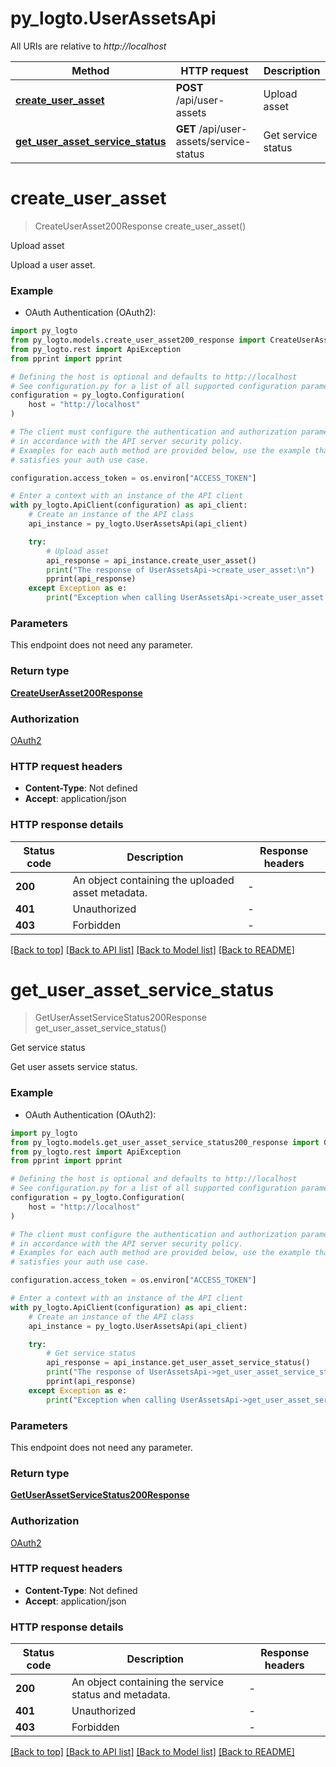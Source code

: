 # py_logto.UserAssetsApi

All URIs are relative to *http://localhost*

Method | HTTP request | Description
------------- | ------------- | -------------
[**create_user_asset**](UserAssetsApi.md#create_user_asset) | **POST** /api/user-assets | Upload asset
[**get_user_asset_service_status**](UserAssetsApi.md#get_user_asset_service_status) | **GET** /api/user-assets/service-status | Get service status


# **create_user_asset**
> CreateUserAsset200Response create_user_asset()

Upload asset

Upload a user asset.

### Example

* OAuth Authentication (OAuth2):

```python
import py_logto
from py_logto.models.create_user_asset200_response import CreateUserAsset200Response
from py_logto.rest import ApiException
from pprint import pprint

# Defining the host is optional and defaults to http://localhost
# See configuration.py for a list of all supported configuration parameters.
configuration = py_logto.Configuration(
    host = "http://localhost"
)

# The client must configure the authentication and authorization parameters
# in accordance with the API server security policy.
# Examples for each auth method are provided below, use the example that
# satisfies your auth use case.

configuration.access_token = os.environ["ACCESS_TOKEN"]

# Enter a context with an instance of the API client
with py_logto.ApiClient(configuration) as api_client:
    # Create an instance of the API class
    api_instance = py_logto.UserAssetsApi(api_client)

    try:
        # Upload asset
        api_response = api_instance.create_user_asset()
        print("The response of UserAssetsApi->create_user_asset:\n")
        pprint(api_response)
    except Exception as e:
        print("Exception when calling UserAssetsApi->create_user_asset: %s\n" % e)
```



### Parameters

This endpoint does not need any parameter.

### Return type

[**CreateUserAsset200Response**](CreateUserAsset200Response.md)

### Authorization

[OAuth2](../README.md#OAuth2)

### HTTP request headers

 - **Content-Type**: Not defined
 - **Accept**: application/json

### HTTP response details

| Status code | Description | Response headers |
|-------------|-------------|------------------|
**200** | An object containing the uploaded asset metadata. |  -  |
**401** | Unauthorized |  -  |
**403** | Forbidden |  -  |

[[Back to top]](#) [[Back to API list]](../README.md#documentation-for-api-endpoints) [[Back to Model list]](../README.md#documentation-for-models) [[Back to README]](../README.md)

# **get_user_asset_service_status**
> GetUserAssetServiceStatus200Response get_user_asset_service_status()

Get service status

Get user assets service status.

### Example

* OAuth Authentication (OAuth2):

```python
import py_logto
from py_logto.models.get_user_asset_service_status200_response import GetUserAssetServiceStatus200Response
from py_logto.rest import ApiException
from pprint import pprint

# Defining the host is optional and defaults to http://localhost
# See configuration.py for a list of all supported configuration parameters.
configuration = py_logto.Configuration(
    host = "http://localhost"
)

# The client must configure the authentication and authorization parameters
# in accordance with the API server security policy.
# Examples for each auth method are provided below, use the example that
# satisfies your auth use case.

configuration.access_token = os.environ["ACCESS_TOKEN"]

# Enter a context with an instance of the API client
with py_logto.ApiClient(configuration) as api_client:
    # Create an instance of the API class
    api_instance = py_logto.UserAssetsApi(api_client)

    try:
        # Get service status
        api_response = api_instance.get_user_asset_service_status()
        print("The response of UserAssetsApi->get_user_asset_service_status:\n")
        pprint(api_response)
    except Exception as e:
        print("Exception when calling UserAssetsApi->get_user_asset_service_status: %s\n" % e)
```



### Parameters

This endpoint does not need any parameter.

### Return type

[**GetUserAssetServiceStatus200Response**](GetUserAssetServiceStatus200Response.md)

### Authorization

[OAuth2](../README.md#OAuth2)

### HTTP request headers

 - **Content-Type**: Not defined
 - **Accept**: application/json

### HTTP response details

| Status code | Description | Response headers |
|-------------|-------------|------------------|
**200** | An object containing the service status and metadata. |  -  |
**401** | Unauthorized |  -  |
**403** | Forbidden |  -  |

[[Back to top]](#) [[Back to API list]](../README.md#documentation-for-api-endpoints) [[Back to Model list]](../README.md#documentation-for-models) [[Back to README]](../README.md)

